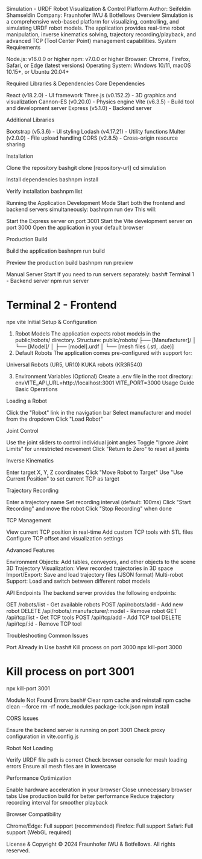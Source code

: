 Simulation - URDF Robot Visualization & Control Platform
Author: Seifeldin Shamseldin
Company: Fraunhofer IWU & Botfellows
Overview
Simulation is a comprehensive web-based platform for visualizing, controlling, and simulating URDF robot models. The application provides real-time robot manipulation, inverse kinematics solving, trajectory recording/playback, and advanced TCP (Tool Center Point) management capabilities.
System Requirements

Node.js: v16.0.0 or higher
npm: v7.0.0 or higher
Browser: Chrome, Firefox, Safari, or Edge (latest versions)
Operating System: Windows 10/11, macOS 10.15+, or Ubuntu 20.04+

Required Libraries & Dependencies
Core Dependencies

React (v18.2.0) - UI framework
Three.js (v0.152.2) - 3D graphics and visualization
Cannon-ES (v0.20.0) - Physics engine
Vite (v6.3.5) - Build tool and development server
Express (v5.1.0) - Backend server

Additional Libraries

Bootstrap (v5.3.6) - UI styling
Lodash (v4.17.21) - Utility functions
Multer (v2.0.0) - File upload handling
CORS (v2.8.5) - Cross-origin resource sharing

Installation

Clone the repository
bashgit clone [repository-url]
cd simulation

Install dependencies
bashnpm install

Verify installation
bashnpm list


Running the Application
Development Mode
Start both the frontend and backend servers simultaneously:
bashnpm run dev
This will:

Start the Express server on port 3001
Start the Vite development server on port 3000
Open the application in your default browser

Production Build

Build the application
bashnpm run build

Preview the production build
bashnpm run preview


Manual Server Start
If you need to run servers separately:
bash# Terminal 1 - Backend server
npm run server

# Terminal 2 - Frontend
npx vite
Initial Setup & Configuration
1. Robot Models
The application expects robot models in the public/robots/ directory. Structure:
public/robots/
├── [Manufacturer]/
│   └── [Model]/
│       ├── [model].urdf
│       └── [mesh files (.stl, .dae)]
2. Default Robots
The application comes pre-configured with support for:

Universal Robots (UR5, UR10)
KUKA robots (KR3R540)

3. Environment Variables (Optional)
Create a .env file in the root directory:
envVITE_API_URL=http://localhost:3001
VITE_PORT=3000
Usage Guide
Basic Operations

Loading a Robot

Click the "Robot" link in the navigation bar
Select manufacturer and model from the dropdown
Click "Load Robot"


Joint Control

Use the joint sliders to control individual joint angles
Toggle "Ignore Joint Limits" for unrestricted movement
Click "Return to Zero" to reset all joints


Inverse Kinematics

Enter target X, Y, Z coordinates
Click "Move Robot to Target"
Use "Use Current Position" to set current TCP as target


Trajectory Recording

Enter a trajectory name
Set recording interval (default: 100ms)
Click "Start Recording" and move the robot
Click "Stop Recording" when done


TCP Management

View current TCP position in real-time
Add custom TCP tools with STL files
Configure TCP offset and visualization settings



Advanced Features

Environment Objects: Add tables, conveyors, and other objects to the scene
3D Trajectory Visualization: View recorded trajectories in 3D space
Import/Export: Save and load trajectory files (JSON format)
Multi-robot Support: Load and switch between different robot models

API Endpoints
The backend server provides the following endpoints:

GET /robots/list - Get available robots
POST /api/robots/add - Add new robot
DELETE /api/robots/:manufacturer/:model - Remove robot
GET /api/tcp/list - Get TCP tools
POST /api/tcp/add - Add TCP tool
DELETE /api/tcp/:id - Remove TCP tool

Troubleshooting
Common Issues

Port Already in Use
bash# Kill process on port 3000
npx kill-port 3000

# Kill process on port 3001
npx kill-port 3001

Module Not Found Errors
bash# Clear npm cache and reinstall
npm cache clean --force
rm -rf node_modules package-lock.json
npm install

CORS Issues

Ensure the backend server is running on port 3001
Check proxy configuration in vite.config.js


Robot Not Loading

Verify URDF file path is correct
Check browser console for mesh loading errors
Ensure all mesh files are in lowercase



Performance Optimization

Enable hardware acceleration in your browser
Close unnecessary browser tabs
Use production build for better performance
Reduce trajectory recording interval for smoother playback

Browser Compatibility

Chrome/Edge: Full support (recommended)
Firefox: Full support
Safari: Full support (WebGL required)

License & Copyright
© 2024 Fraunhofer IWU & Botfellows. All rights reserved.